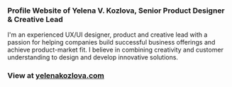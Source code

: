 ### Profile Website of Yelena V. Kozlova, Senior Product Designer & Creative Lead

I'm an experienced UX/UI designer, product and creative lead with a passion for helping companies build successful business offerings and achieve product-market fit. I believe in combining creativity and customer understanding to design and develop innovative solutions.

### View at  [yelenakozlova.com](https://yelenakozlova.com)